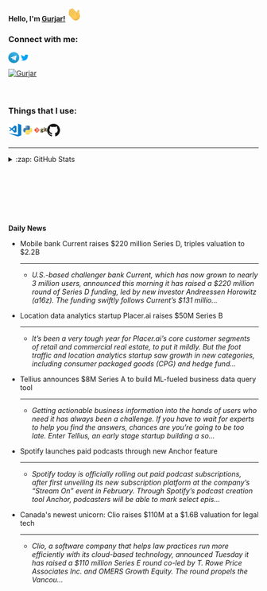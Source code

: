 #### Hello, I'm [Gurjar!](https://GurjarKing.github.io) <img src="https://raw.githubusercontent.com/ABSphreak/ABSphreak/master/gifs/Hi.gif" width="30px"></h2>


### Connect with me:

[<img align="left" alt="Gurjar | Telegram" width="22px" src="https://raw.githubusercontent.com/github/explore/80688e429a7d4ef2fca1e82350fe8e3517d3494d/topics/telegram/telegram.png" />][Telegram]
[<img align="left" alt="Gurjar | Twitter" width="22px" src="https://raw.githubusercontent.com/github/explore/80688e429a7d4ef2fca1e82350fe8e3517d3494d/topics/twitter/twitter.png" />][Twitter]
<br >
<br >
<a href="https://github.com/GurjarKing"><img src="https://komarev.com/ghpvc/?username=GurjarKing" alt="Gurjar" /></a> <br />
<br />
<br />
<!-- <br >

![](https://visitor-badge.glitch.me/badge?page_id=GurjarKing)

<br /> -->

### Things that I use:

[<img align="left" alt="Visual Studio Code" width="26px" src="https://raw.githubusercontent.com/github/explore/80688e429a7d4ef2fca1e82350fe8e3517d3494d/topics/visual-studio-code/visual-studio-code.png" />][VSCode]
[<img align="left" alt="Python" width="26px" src="https://raw.githubusercontent.com/github/explore/80688e429a7d4ef2fca1e82350fe8e3517d3494d/topics/python/python.png" />][Python]
[<img align="left" alt="Git" width="26px" src="https://raw.githubusercontent.com/github/explore/80688e429a7d4ef2fca1e82350fe8e3517d3494d/topics/git/git.png" />][Git]
[<img align="left" alt="GitHub" width="26px" src="https://raw.githubusercontent.com/github/explore/78df643247d429f6cc873026c0622819ad797942/topics/github/github.png" />][Github]

<br />
<br />

---
<details>
  <summary>:zap: GitHub Stats</summary>

<img align="left" alt="Gurjar's Github Stats" src="https://github-readme-stats.vercel.app/api?username=GurjarKing&show_icons=true&hide_border=true&count_private=true&include_all_commit=true&theme=algolia" />

</details>

<!-- ### 🔔 My latest tweet
<a href="https://twitter.com/Gurjar_King43" target="_blank">
	<img src="https://github.com/GurjarKing/GurjarKing/raw/master/tweet.png" width="70%" align="center" alt="Click to view on Twitter" title="My latest tweet, as an image"/>
</a> -->
<br>

<pre>

</pre>

<!-- **Quote of the hour:**

{qoth}

~ {qoth_author}
<pre>

</pre> -->
<br>
<pre>


</pre>
<strong>Daily News</strong>
  
  - Mobile bank Current raises $220 million Series D, triples valuation to $2.2B
     <hr/>
     
      - *U.S.-based challenger bank Current, which has now grown to nearly 3 million users, announced this morning it has raised a $220 million round of Series D funding, led by new investor Andreessen Horowitz (a16z). The funding swiftly follows Current’s $131 millio…*
     
  - Location data analytics startup Placer.ai raises $50M Series B
      <hr/>
      
      - *It’s been a very tough year for Placer.ai’s core customer segments of retail and commercial real estate, to put it mildly. But the foot traffic and location analytics startup saw growth in new categories, including consumer packaged goods (CPG) and hedge fund…*
      
  - Tellius announces $8M Series A to build ML-fueled business data query tool
      <hr/>
      
      - *Getting actionable business information into the hands of users who need it has always been a challenge. If you have to wait for experts to help you find the answers, chances are you’re going to be too late. Enter Tellius, an early stage startup building a so…*
      
  - Spotify launches paid podcasts through new Anchor feature
      <hr/>
      
      - *Spotify today is officially rolling out paid podcast subscriptions, after first unveiling its new subscription platform at the company’s “Stream On” event in February. Through Spotify’s podcast creation tool Anchor, podcasters will be able to mark select epis…*
       
  - Canada's newest unicorn: Clio raises $110M at a $1.6B valuation for legal tech
      <hr/>
       
       - *Clio, a software company that helps law practices run more efficiently with its cloud-based technology, announced Tuesday it has raised a $110 million Series E round co-led by T. Rowe Price Associates Inc. and OMERS Growth Equity. The round propels the Vancou…*
      

<br />

[VSCode]: https://code.visualstudio.com/
[Python]: https://www.python.org/
[Git]: https://git-scm.com/
[Github]: https://github.com/
[Telegram]: https://t.me/Gurjar_King/
[Twitter]: https://twitter.com/Gurjar_King43/
